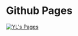 # Github Pages
[![YL's Pages](https://brand.phodal.com/titles/generate/cover/greensea.svg)](https://FaDrYL.github.io/Pages-test/)
